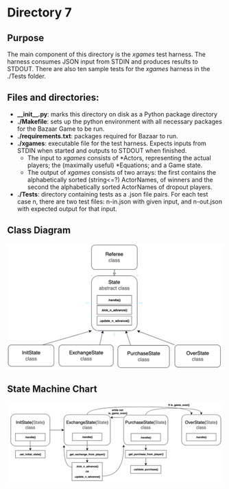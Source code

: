 # Directory 7

## Purpose
The main component of this directory is the _xgames_ test harness. The harness consumes JSON input from STDIN and produces results to STDOUT. There are also ten sample tests for the _xgames_ harness in the ./Tests folder.

## Files and directories:
- **\_\_init\_\_.py**: marks this directory on disk as a Python package directory
- **./Makefile**: sets up the python environment with all necessary packages for the Bazaar Game to be run.
- **./requirements.txt**: packages required for Bazaar to run.
- **./xgames**: executable file for the test harness. Expects inputs from STDIN when started and outputs to STDOUT when finished. 
  - The input to _xgames_ consists of *Actors, representing the actual players; the (maximally useful) *Equations; and a Game state.
  - The output of _xgames_ consists of two arrays: the first contains the alphabetically sorted (string<=?) ActorNames, of winners and the second the alphabetically sorted ActorNames of dropout players.
- **./Tests**: directory containing tests as a .json file pairs. For each test case n, there are two test files: n-in.json with given input, and n-out.json with expected output for that input.

## Class Diagram
![](class_diagram_7.png)

## State Machine Chart
![](flow_chart_7.png)
